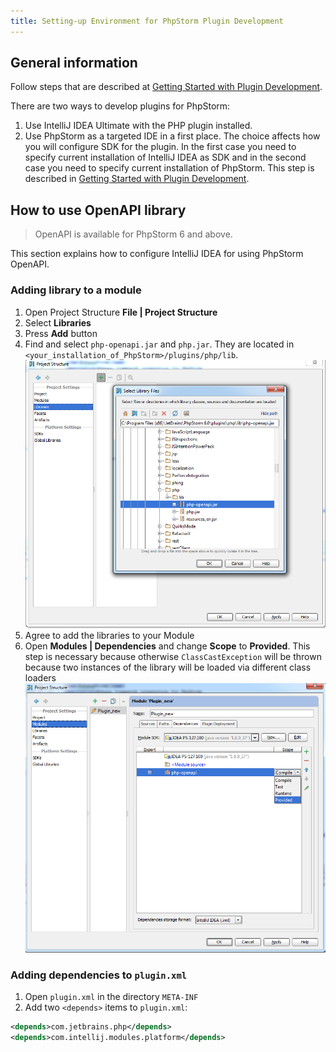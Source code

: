 ```yaml
---
title: Setting-up Environment for PhpStorm Plugin Development
---
```


## General information
Follow steps that are described at [Getting Started with Plugin Development](http://confluence.jetbrains.com/display/IDEADEV/Getting+Started+with+Plugin+Development).

There are two ways to develop plugins for PhpStorm:
1. Use IntelliJ IDEA Ultimate with the PHP plugin installed.
2. Use PhpStorm as a targeted IDE in a first place.
The choice affects how you will configure SDK for the plugin. In the first case you need to specify current installation of IntelliJ IDEA as SDK and in the second case you need to specify current installation of PhpStorm. This step is described in [Getting Started with Plugin Development](https://confluence.jetbrains.com/display/IDEADEV/Getting+Started+with+Plugin+Development).

## How to use OpenAPI library

> OpenAPI is available for PhpStorm 6 and above.

This section explains how to configure IntelliJ IDEA for using PhpStorm OpenAPI.

### Adding library to a module

1. Open Project Structure **File \| Project Structure**
2. Select **Libraries**
3. Press **Add** button
4. Find and select `php-openapi.jar` and `php.jar`. They are located in `<your_installation_of_PhpStorm>/plugins/php/lib`.
![Adding Library](img/AddingLibrary.png)
5. Agree to add the libraries to your Module
6. Open **Modules \| Dependencies** and change **Scope** to **Provided**. This step is necessary because otherwise `ClassCastException` will be thrown because two instances of the library will be loaded via different class loaders
![Changing Scope](img/changingscope.png)

### Adding dependencies to `plugin.xml`

1. Open `plugin.xml` in the directory `META-INF`
2. Add two `<depends>` items to `plugin.xml`:

```xml
<depends>com.jetbrains.php</depends>
<depends>com.intellij.modules.platform</depends>
```
